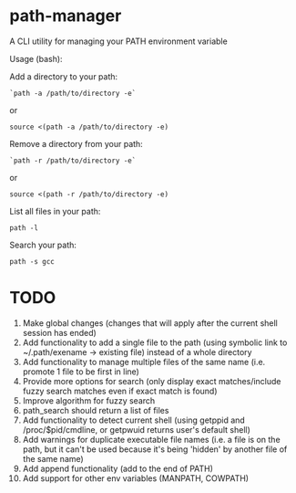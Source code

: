 path-manager
============

A CLI utility for managing your PATH environment variable

Usage (bash):

Add a directory to your path:

`` `path -a /path/to/directory -e` ``

or

`source <(path -a /path/to/directory -e)`

Remove a directory from your path:

`` `path -r /path/to/directory -e` ``

or

`source <(path -r /path/to/directory -e)`

List all files in your path:

`path -l`

Search your path:

`path -s gcc`

TODO
============

1. Make global changes (changes that will apply after the current shell
session has ended)
1. Add functionality to add a single file to the path (using symbolic link to
~/.path/exename -> existing file) instead of a whole directory
1. Add functionality to manage multiple files of the same name (i.e. promote 1
file to be first in line)
1. Provide more options for search (only display exact matches/include
fuzzy search matches even if exact match is found)
1. Improve algorithm for fuzzy search
1. path_search should return a list of files
1. Add functionality to detect current shell (using getppid and
/proc/$pid/cmdline, or getpwuid returns user's default shell)
1. Add warnings for duplicate executable file names (i.e. a file is on
the path, but it can't be used because it's being 'hidden' by another
file of the same name)
1. Add append functionality (add to the end of PATH)
1. Add support for other env variables (MANPATH, COWPATH)
